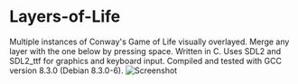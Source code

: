 # Layers-of-Life
Multiple instances of Conway's Game of Life visually overlayed. Merge any layer with the one below by pressing space.
Written in C. Uses SDL2 and SDL2_ttf for graphics and keyboard input. Compiled and tested with GCC version 8.3.0 (Debian 8.3.0-6).
![Screenshot](https://i.imgur.com/fWLpUGl.png)
